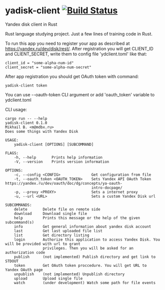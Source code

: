 # yadisk-client [![Build Status](https://travis-ci.com/madbox/yadisk-client.svg?branch=master)](https://travis-ci.com/madbox/yadisk-client)
Yandex disk client in Rust

Rust language studying project.
Just a few lines of training code in Rust.

To run this app you need to register your app as described at https://yandex.ru/dev/disk/rest/.
After registration you will get CLIENT_ID and CLIENT_SECRET, write them to config file 'ydclient.toml' like that:

``` ydclient.toml:
client_id = "some-alpha-num-id"
client_secret = "some-alpha-num-secret"
```

After app registration you should get OAuth token with command:

```
yadisk-client token
```

You can use --oauth-token CLI argument or add 'oauth_token' variable to ydclient.toml

CLI usage:

```
cargo run -- --help
yadisk-client 0.1.0
Mikhail B. <m@mdbx.ru>
Does some things with Yandex Disk

USAGE:
    yadisk-client [OPTIONS] [SUBCOMMAND]

FLAGS:
    -h, --help       Prints help information
    -V, --version    Prints version information

OPTIONS:
    -c, --config <CONFIG>              Get configuration from file
    -t, --oauth_token <OAUTH_TOKEN>    Sets Yandex API OAuth Token https://yandex.ru/dev/oauth/doc/dg/concepts/ya-oauth-
                                       intro-docpage/
    -p, --proxy <PROXY>                Sets a internet proxy
    -u, --url <URL>                    Sets a custom Yandex Disk url

SUBCOMMANDS:
    delete       Delete file on remote side
    download     Download single file
    help         Prints this message or the help of the given subcommand(s)
    info         Get general information about yandex disk account
    last         Get last uploaded file list
    list         Get directory listing
    login        Authorize this application to access Yandex Disk. You will be provided with url to grant
                 privileges. Then you will be asked for an authorization code
    publish      (not implemented) Publish directory and get link to STDOUT
    token        Get OAuth token proccedure. You will get URL to Yandex OAuth page
    unpublish    (not implemented) Unpublish directory
    upload       Upload single file
    watch        (under development) Watch some path for file events
```
